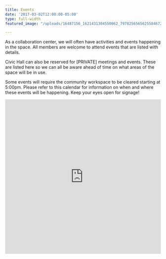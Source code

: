 ```yaml
---
title: Events
date: '2017-03-02T12:00:00-05:00'
type: full-width
featured_image: "/uploads/16487156_1621431304550062_7978256565625584672_o.jpg"

---
```

As a collaboration center, we will often have activities and events happening in the space.
All members are welcome to attend events that are listed with details.

Civic Hall can also be reserved for [PRIVATE] meetings and events. These are listed here so we can all be aware ahead of time on what areas of the space will be in use.

Some events will require the community workspace to be cleared starting at 5:00pm. Please refer to this calendar for information on when and where these events will be happening. Keep your eyes open for signage!


<iframe id="1113687821" src="https://www.google.com/calendar/embed?src=civichall.org_aejj3hasddusns1g3obtnr5bck@group.calendar.google.com&amp;color=%23668CD9&amp;mode=WEEK&amp;showTitle=0&amp;showNav=0&amp;showDate=1&amp;showTabs=1&amp;showCalendars=0&amp;hl=en" title="Public Calendar" width="100%" height="500" frameborder="0" scrolling="no"></iframe>
